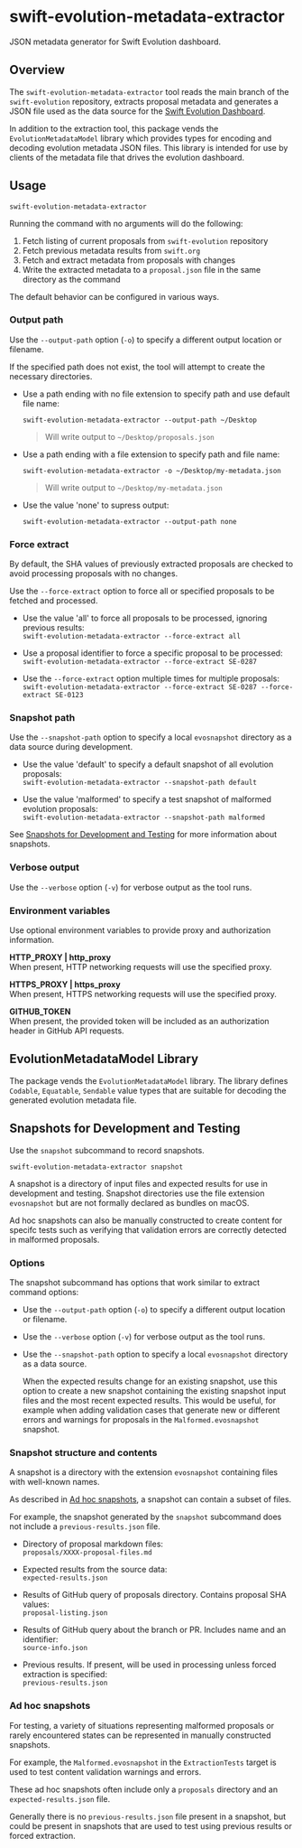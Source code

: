 # swift-evolution-metadata-extractor
JSON metadata generator for Swift Evolution dashboard.

## Overview
The `swift-evolution-metadata-extractor` tool reads the main branch of the `swift-evolution` repository, extracts proposal metadata and generates a JSON file used as the data source for the [Swift Evolution Dashboard](https://swift.org/swift-evolution).

In addition to the extraction tool, this package vends the `EvolutionMetadataModel` library which provides types for encoding and decoding evolution metadata JSON files. This library is intended for use by clients of the metadata file that drives the evolution dashboard. 

## Usage

`swift-evolution-metadata-extractor`

Running the command with no arguments will do the following:
1. Fetch listing of current proposals from `swift-evolution` repository
2. Fetch previous metadata results from `swift.org`
3. Fetch and extract metadata from proposals with changes
4. Write the extracted metadata to a `proposal.json` file in the same directory as the command

The default behavior can be configured in various ways.

### Output path

Use the `--output-path` option (`-o`) to specify a different output location or filename.

If the specified path does not exist, the tool will attempt to create the necessary directories.

- Use a path ending with no file extension to specify path and use default file name:  

  `swift-evolution-metadata-extractor --output-path ~/Desktop`  
  
  > Will write output to `~/Desktop/proposals.json`

- Use a path ending with a file extension to specify path and file name:

  `swift-evolution-metadata-extractor -o ~/Desktop/my-metadata.json`  
  
  > Will write output to `~/Desktop/my-metadata.json`

- Use the value 'none' to supress output:  

  `swift-evolution-metadata-extractor --output-path none`


### Force extract

By default, the SHA values of previously extracted proposals are checked to avoid processing proposals with no changes.

Use the `--force-extract` option to force all or specified proposals to be fetched and processed.

- Use the value 'all' to force all proposals to be processed, ignoring previous results:  
  `swift-evolution-metadata-extractor --force-extract all`

- Use a proposal identifier to force a specific proposal to be processed:  
  `swift-evolution-metadata-extractor --force-extract SE-0287`

- Use the `--force-extract` option multiple times for multiple proposals:  
  `swift-evolution-metadata-extractor --force-extract SE-0287 --force-extract SE-0123`

### Snapshot path

Use the `--snapshot-path` option to specify a local `evosnapshot` directory as a data source during development.

- Use the value 'default' to specify a default snapshot of all evolution proposals:  
  `swift-evolution-metadata-extractor --snapshot-path default`
  
- Use the value 'malformed' to specify a test snapshot of malformed evolution proposals:  
  `swift-evolution-metadata-extractor --snapshot-path malformed`

See [Snapshots for Development and Testing](#snapshots-for-development-and-testing) for more information about snapshots.

### Verbose output

Use the `--verbose` option (`-v`) for verbose output as the tool runs.

### Environment variables
Use optional environment variables to provide proxy and authorization information.

**HTTP_PROXY | http_proxy**  
When present, HTTP networking requests will use the specified proxy.

**HTTPS_PROXY | https_proxy**  
When present, HTTPS networking requests will use the specified proxy.

**GITHUB_TOKEN**  
When present, the provided token will be included as an authorization header in GitHub API requests.

## EvolutionMetadataModel Library
The package vends the `EvolutionMetadataModel` library. The library defines `Codable`, `Equatable`, `Sendable` value types that are suitable for decoding the generated evolution metadata file.

## Snapshots for Development and Testing
Use the `snapshot` subcommand to record snapshots.

`swift-evolution-metadata-extractor snapshot`

A snapshot is a directory of input files and expected results for use in development and testing.  Snapshot directories use the file extension `evosnapshot` but are not formally declared as bundles on macOS.

Ad hoc snapshots can also be manually constructed to create content for specifc tests such as verifying that validation errors are correctly detected in malformed proposals.

### Options
The snapshot subcommand has options that work similar to extract command options:
- Use the `--output-path` option (`-o`) to specify a different output location or filename.

- Use the `--verbose` option (`-v`) for verbose output as the tool runs.

- Use the `--snapshot-path` option to specify a local `evosnapshot` directory as a data source.
  
  When the expected results change for an existing snapshot, use this option to create a new snapshot containing the existing snapshot input files and the most recent expected results. This would be useful, for example when adding validation cases that generate new or different errors and warnings for proposals in the `Malformed.evosnapshot` snapshot.
  
### Snapshot structure and contents
A snapshot is a directory with the extension `evosnapshot` containing files with well-known names.

As described in [Ad hoc snapshots](#ad-hoc-snapshots), a snapshot can contain a subset of files.

For example, the snapshot generated by the `snapshot` subcommand does not include a `previous-results.json` file.

- Directory of proposal markdown files:  
`proposals/XXXX-proposal-files.md`

- Expected results from the source data:  
`expected-results.json`

- Results of GitHub query of proposals directory. Contains proposal SHA values:  
`proposal-listing.json`

- Results of GitHub query about the branch or PR. Includes name and an identifier:  
`source-info.json`

- Previous results. If present, will be used in processing unless forced extraction is specified:  
`previous-results.json`

### Ad hoc snapshots
For testing, a variety of situations representing malformed proposals or rarely encountered states can be represented in manually constructed snapshots.

For example, the `Malformed.evosnapshot` in the `ExtractionTests` target is used to test content validation warnings and errors.

These ad hoc snapshots often include only a `proposals` directory and an `expected-results.json` file.

Generally there is no `previous-results.json` file present in a snapshot, but could be present in snapshots that are used to test using previous results or forced extraction.
